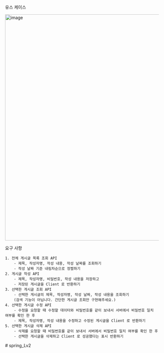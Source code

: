 유스 케이스

<img width="738" alt="image" src="https://github.com/jiinse0/Post/assets/130745679/2323ba63-ebdb-4b3f-b4ce-38fb354d3857">


요구 사항

    1. 전체 게시글 목록 조회 API
        - 제목, 작성자명, 작성 내용, 작성 날짜를 조회하기
        - 작성 날짜 기준 내림차순으로 정렬하기
    2. 게시글 작성 API 
        - 제목, 작성자명, 비밀번호, 작성 내용을 저장하고
        - 저장된 게시글을 Client 로 반환하기
    3. 선택한 게시글 조회 API 
        - 선택한 게시글의 제목, 작성자명, 작성 날짜, 작성 내용을 조회하기 
        (검색 기능이 아닙니다. 간단한 게시글 조회만 구현해주세요.)
    4. 선택한 게시글 수정 API
        - 수정을 요청할 때 수정할 데이터와 비밀번호를 같이 보내서 서버에서 비밀번호 일치 여부를 확인 한 후
        - 제목, 작성자명, 작성 내용을 수정하고 수정된 게시글을 Client 로 반환하기
    5. 선택한 게시글 삭제 API
        - 삭제를 요청할 때 비밀번호를 같이 보내서 서버에서 비밀번호 일치 여부를 확인 한 후
        - 선택한 게시글을 삭제하고 Client 로 성공했다는 표시 반환하기
#   s p r i n g _ L v 2  
 